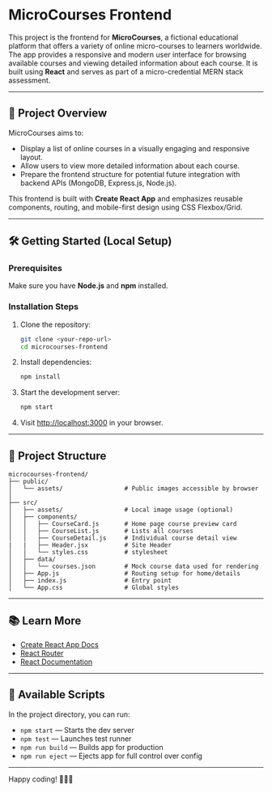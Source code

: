 # MicroCourses Frontend

This project is the frontend for **MicroCourses**, a fictional educational platform that offers a variety of online micro-courses to learners worldwide. The app provides a responsive and modern user interface for browsing available courses and viewing detailed information about each course. It is built using **React** and serves as part of a micro-credential MERN stack assessment.

---

## 🚀 Project Overview

MicroCourses aims to:
- Display a list of online courses in a visually engaging and responsive layout.
- Allow users to view more detailed information about each course.
- Prepare the frontend structure for potential future integration with backend APIs (MongoDB, Express.js, Node.js).

This frontend is built with **Create React App** and emphasizes reusable components, routing, and mobile-first design using CSS Flexbox/Grid.

---

## 🛠️ Getting Started (Local Setup)

### Prerequisites
Make sure you have **Node.js** and **npm** installed.

### Installation Steps

1. Clone the repository:
   ```bash
   git clone <your-repo-url>
   cd microcourses-frontend
   ```

2. Install dependencies:
   ```bash
   npm install
   ```

3. Start the development server:
   ```bash
   npm start
   ```

4. Visit [http://localhost:3000](http://localhost:3000) in your browser.

---

## 📁 Project Structure

```
microcourses-frontend/
├── public/
│   └── assets/                 # Public images accessible by browser
│
├── src/
│   ├── assets/                 # Local image usage (optional)
│   ├── components/
│   │   ├── CourseCard.js       # Home page course preview card
│   │   ├── CourseList.js       # Lists all courses
│   │   ├── CourseDetail.js     # Individual course detail view
|   |   ├── Header.jsx          # Site Header 
│   │   └── styles.css          # stylesheet
│   ├── data/
│   │   └── courses.json        # Mock course data used for rendering
│   ├── App.js                  # Routing setup for home/details
│   ├── index.js                # Entry point
│   └── App.css                 # Global styles
```

---

## 📚 Learn More

- [Create React App Docs](https://create-react-app.dev)
- [React Router](https://reactrouter.com/en/main)
- [React Documentation](https://reactjs.org)

---

## 🔧 Available Scripts

In the project directory, you can run:

- `npm start` — Starts the dev server
- `npm test` — Launches test runner
- `npm run build` — Builds app for production
- `npm run eject` — Ejects app for full control over config

---

Happy coding! 👨‍💻✨
